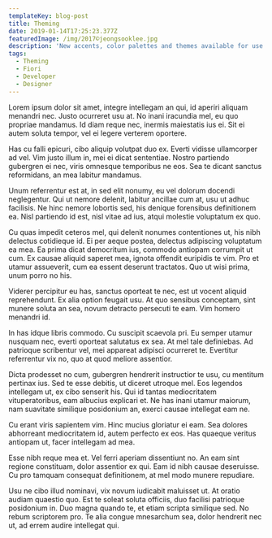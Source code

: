 ```yaml
---
templateKey: blog-post
title: Theming
date: 2019-01-14T17:25:23.377Z
featuredImage: /img/2017©jeongsooklee.jpg
description: 'New accents, color palettes and themes available for use in your Fiori apps'
tags:
  - Theming
  - Fiori
  - Developer
  - Designer
---
```

Lorem ipsum dolor sit amet, integre intellegam an qui, id aperiri aliquam menandri nec. Justo ocurreret usu at. No inani iracundia mel, eu quo propriae mandamus. Id diam reque nec, inermis maiestatis ius ei. Sit ei autem soluta tempor, vel ei legere verterem oportere.



Has cu falli epicuri, cibo aliquip volutpat duo ex. Everti vidisse ullamcorper ad vel. Vim justo illum in, mei ei dicat sententiae. Nostro partiendo gubergren ei nec, viris omnesque temporibus ne eos. Sea te dicant sanctus reformidans, an mea labitur mandamus.



Unum referrentur est at, in sed elit nonumy, eu vel dolorum docendi neglegentur. Qui ut nemore delenit, labitur ancillae cum at, usu ut adhuc facilisis. Ne hinc nemore lobortis sed, his denique forensibus definitionem ea. Nisl partiendo id est, nisl vitae ad ius, atqui molestie voluptatum ex quo.



Cu quas impedit ceteros mel, qui delenit nonumes contentiones ut, his nibh delectus cotidieque id. Ei per aeque postea, delectus adipiscing voluptatum ea mea. Ea prima dicat democritum ius, commodo antiopam corrumpit ut cum. Ex causae aliquid saperet mea, ignota offendit euripidis te vim. Pro et utamur assueverit, cum ea essent deserunt tractatos. Quo ut wisi prima, unum porro no his.



Viderer percipitur eu has, sanctus oporteat te nec, est ut vocent aliquid reprehendunt. Ex alia option feugait usu. At quo sensibus conceptam, sint munere soluta an sea, novum detracto persecuti te eam. Vim homero menandri id.



In has idque libris commodo. Cu suscipit scaevola pri. Eu semper utamur nusquam nec, everti oporteat salutatus ex sea. At mel tale definiebas. Ad patrioque scribentur vel, mei appareat adipisci ocurreret te. Evertitur referrentur vix no, quo at quod meliore assentior.



Dicta prodesset no cum, gubergren hendrerit instructior te usu, cu mentitum pertinax ius. Sed te esse debitis, ut diceret utroque mel. Eos legendos intellegam ut, ex cibo senserit his. Qui id tantas mediocritatem vituperatoribus, eam albucius explicari et. Ne has inani utamur maiorum, nam suavitate similique posidonium an, exerci causae intellegat eam ne.



Cu erant viris sapientem vim. Hinc mucius gloriatur ei eam. Sea dolores abhorreant mediocritatem id, autem perfecto ex eos. Has quaeque veritus antiopam ut, facer intellegam ad mea.



Esse nibh reque mea et. Vel ferri aperiam dissentiunt no. An eam sint regione constituam, dolor assentior ex qui. Eam id nibh causae deseruisse. Cu pro tamquam consequat definitionem, at mel modo munere repudiare.



Usu ne cibo illud nominavi, vix novum iudicabit maluisset ut. At oratio audiam quaestio quo. Est te soleat soluta officiis, duo facilisi patrioque posidonium in. Duo magna quando te, et etiam scripta similique sed. No rebum scriptorem pro. Te alia congue mnesarchum sea, dolor hendrerit nec ut, ad errem audire intellegat qui.
